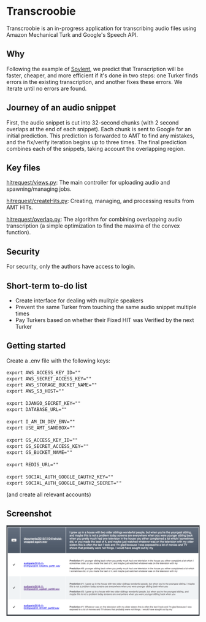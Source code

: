 # Transcroobie
Transcroobie is an in-progress application for transcribing audio files using Amazon Mechanical Turk and Google's Speech API.

## Why
Following the example of [Soylent](http://projects.csail.mit.edu/soylent/), we predict that Transcription will be faster, cheaper, and more efficient if it's done in two steps: one Turker finds errors in the existing transcription, and another fixes these errors. We iterate until no errors are found.

## Journey of an audio snippet
First, the audio snippet is cut into 32-second chunks (with 2 second overlaps at the end of each snippet).
Each chunk is sent to Google for an initial prediction.
This prediction is forwarded to AMT to find any mistakes, and the fix/verify iteration begins up to three times.
The final prediction combines each of the snippets, taking account the overlapping region.

## Key files
[hitrequest/views.py](hitrequest/views.py): The main controller for uploading audio and spawning/managing jobs.

[hitrequest/createHits.py](hitrequest/creatHits.py): Creating, managing, and processing results from AMT HITs.

[hitrequest/overlap.py](hitrequest/overlap.py): The algorithm for combining overlapping audio transcription (a simple optimization to find the maxima of the convex function).

## Security
For security, only the authors have access to login.

## Short-term to-do list
- Create interface for dealing with mulitple speakers
- Prevent the same Turker from touching the same audio snippet multiple times
- Pay Turkers based on whether their Fixed HIT was Verified by the next Turker

## Getting started
Create a .env file with the following keys:
```
export AWS_ACCESS_KEY_ID=""
export AWS_SECRET_ACCESS_KEY=""
export AWS_STORAGE_BUCKET_NAME=""
export AWS_S3_HOST=""

export DJANGO_SECRET_KEY=""
export DATABASE_URL=""

export I_AM_IN_DEV_ENV=""
export USE_AMT_SANDBOX=""

export GS_ACCESS_KEY_ID=""
export GS_SECRET_ACCESS_KEY=""
export GS_BUCKET_NAME=""

export REDIS_URL=""

export SOCIAL_AUTH_GOOGLE_OAUTH2_KEY=""
export SOCIAL_AUTH_GOOGLE_OAUTH2_SECRET=""
```
(and create all relevant accounts)

## Screenshot
![A view of one audio file](docs/transcription.png)
